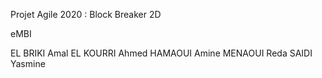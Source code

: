 Projet Agile 2020 : Block Breaker 2D 

eMBI 

EL BRIKI Amal
EL KOURRI Ahmed
HAMAOUI Amine
MENAOUI Reda
SAIDI Yasmine
